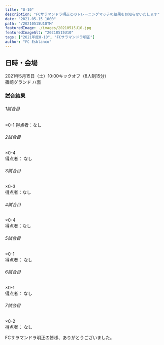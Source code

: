 ```yaml
---
title: "U-10"
description: "FCサラマンドラ明正とのトレーニングマッチの結果をお知らせいたします"
date: "2021-05-15 1000"
path: "/20210515U10TM"
featuredImage: ./images/20210515U10.jpg
featuredImageAlt: "20210515U10"
tags: ["2021年度U-10", "FCサラマンドラ明正"]
author: "FC Esblanco"
---
```


## 日時・会場

2021年5月15日（土）10:00キックオフ（8人制15分）  
篠崎グランド ハ面

### 試合結果

######  1試合目  
×0-1 
得点者：なし

###### 2試合目  
×0-4  
得点者： なし

######  3試合目  
×0-3  
得点者：なし

######  4試合目  
×0-4      
得点者：なし

###### 5試合目  
×0-1    
得点者： なし

###### 6試合目  
×0-1  
得点者： なし

###### 7試合目  
×0-2   
得点者： なし


FCサラマンドラ明正の皆様、ありがとうございました。
